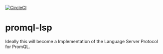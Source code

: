 [![CircleCI](https://circleci.com/gh/slrtbtfs/promql-lsp.svg?style=svg)](https://circleci.com/gh/slrtbtfs/promql-lsp) 

# promql-lsp
Ideally this will become a Implementation of the Language Server Protocol for PromQL.
